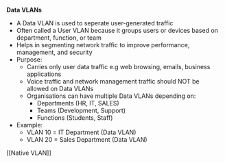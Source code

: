 **Data VLANs**
- A Data VLAN is used to seperate user-generated traffic
- Often called a User VLAN because it groups users or devices based on department, function, or team
- Helps in segmenting network traffic to improve performance, management, and security
- Purpose:
	- Carries only user data traffic e.g web browsing, emails, business applications
	- Voice traffic and network management traffic should NOT be allowed on Data VLANs
	- Organisations can have multiple Data VLANs depending on:
		- Departments (HR, IT, SALES)
		- Teams (Development, Support)
		- Functions (Students, Staff)
- Example:
	- VLAN 10 = IT Department (Data VLAN)
	- VLAN 20 = Sales Department (Data VLAN)

[[Native VLAN]]